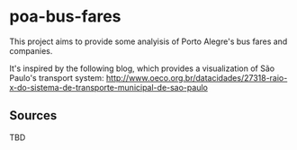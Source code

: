 # poa-bus-fares

This project aims to provide some analyisis of Porto Alegre's bus fares and companies.

It's inspired by the following blog, which provides a visualization of São Paulo's transport system: http://www.oeco.org.br/datacidades/27318-raio-x-do-sistema-de-transporte-municipal-de-sao-paulo

## Sources

TBD
